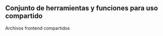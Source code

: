 <!-- CASI OBSOLETO, reemplazado por nuxt layers -->

## Conjunto de herramientas y funciones para uso compartido 
Archivos frontend compartidos
